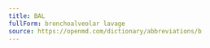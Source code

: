 ```yaml
---
title: BAL
fullForm: bronchoalveolar lavage
source: https://openmd.com/dictionary/abbreviations/b
---
```


